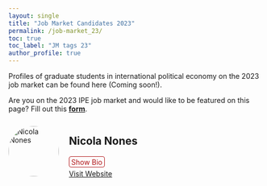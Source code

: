 ```yaml
---
layout: single
title: "Job Market Candidates 2023"
permalink: /job-market_23/
toc: true
toc_label: "JM tags 23"
author_profile: true
---
```


Profiles of graduate students in international political economy on the 2023 job market can be found here (Coming soon!).

Are you on the 2023 IPE job market and would like to be featured on this page? Fill out this <a href="https://docs.google.com/forms/d/e/1FAIpQLSdmoA9D7h90rv2wWilO6jyfFTSULvtl1eftsVdSDC6-64EffQ/viewform"><b>form</b></a>.

<style>
  details > summary:hover {
    color: #fff;
    background-color: #b21619 !important;
  }

  details > summary {
    display: inline-block;
    margin-bottom: 0.25em;
    padding: 0.125em 0.25em;
    color: #b21619;
    text-align: center;
    text-decoration: none !important;
    border: 1px solid;
    border-color: #b21619;
    border-radius: 4px;
    cursor: pointer;
  }

  details > summary::-webkit-details-marker {
    display: none;
    float: left;
  }

  details > p {
    margin-bottom: 0.25em;
    padding: 0.125em 0.25em;
    box-shadow: 1px 1px 2px #bbbbbb;
    display: none; /* Hide the bio initially */
  }

   
  .candidate {
    display: flex;
    align-items: center; /* Vertically center the content */
  }

  .profile-picture {
    width: 100px; /* Adjust the size as needed */
    height: 100px; /* Adjust the size as needed */
    border-radius: 50%; /* Make it circular */
    margin-right: 20px; /* Add spacing between the picture and content */
    overflow: hidden; /* Ensure the image stays within the circular boundary */
  }

  .profile-picture img {
    width: 100%;
    height: 100%;
    object-fit: cover; /* Ensure the image covers the circular area */
  }

  .buttons-column {
    flex: 1; /* Expand to take remaining space */
  }

  .show-details {
    display: block; /* Make buttons block-level for better spacing */
    margin-bottom: 10px; /* Add spacing between buttons */
  }
</style>

<div class="candidate">
  <div class="profile-picture">
    <img src="https://gsipe-workshop.github.io/images/Nones_pic_sqaure.jpeg" alt="Nicola Nones">
  </div>
  <div class="buttons-column">
    <h2>Nicola Nones</h2>
    <details>
      <summary>Show Bio</summary>
      <p>
        Nicola Nones is a Postdoctoral Research Fellow at the Munk School of Public Policy and International Relations at the University of Toronto. He holds a Ph.D. in Political Science from the University of Virginia. His main research interests lie at the intersection of political economy and political communication, with a substantive focus on financial markets and a regional focus on European as well as G20 markets. His dissertation investigates how socially constructed media categories, such as BRICS (Brazil, Russia, India, China, South Africa) and PIIGS (Portugal, Italy, Ireland, Greece, Spain), affect financial investors' sentiments.
      </p>
    </details>
    <a href="https://nicolanones.weebly.com" target="_blank" class="show-details">Visit Website</a>
  </div>
</div>
